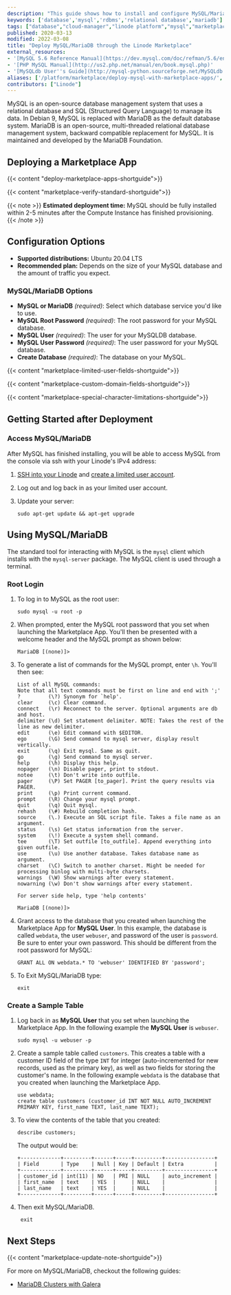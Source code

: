 ```yaml
---
description: "This guide shows how to install and configure MySQL/MariaDB so you can run databases for anything from a CRM to WordPress by using the Linode One-Click Marketplace."
keywords: ['database','mysql','rdbms','relational database','mariadb']
tags: ["database","cloud-manager","linode platform","mysql","marketplace","mariadb"]
published: 2020-03-13
modified: 2022-03-08
title: "Deploy MySQL/MariaDB through the Linode Marketplace"
external_resources:
- '[MySQL 5.6 Reference Manual](https://dev.mysql.com/doc/refman/5.6/en/index.html)'
- '[PHP MySQL Manual](http://us2.php.net/manual/en/book.mysql.php)'
- '[MySQLdb User''s Guide](http://mysql-python.sourceforge.net/MySQLdb.html)'
aliases: ['/platform/marketplace/deploy-mysql-with-marketplace-apps/', '/platform/one-click/deploy-mysql-with-one-click-apps/', '/guides/deploy-mysql-with-one-click-apps/', '/guides/deploy-mysql-with-marketplace-apps/','/guides/mysql-marketplace-app/']
contributors: ["Linode"]
---
```


MySQL is an open-source database management system that uses a relational database and SQL (Structured Query Language) to manage its data. In Debian 9, MySQL is replaced with MariaDB as the default database system. MariaDB is an open-source, multi-threaded relational database management system, backward compatible replacement for MySQL. It is maintained and developed by the MariaDB Foundation.

## Deploying a Marketplace App

{{< content "deploy-marketplace-apps-shortguide">}}

{{< content "marketplace-verify-standard-shortguide">}}

{{< note >}}
**Estimated deployment time:** MySQL should be fully installed within 2-5 minutes after the Compute Instance has finished provisioning.
{{< /note >}}

## Configuration Options

- **Supported distributions:** Ubuntu 20.04 LTS
- **Recommended plan:** Depends on the size of your MySQL database and the amount of traffic you expect.

### MySQL/MariaDB Options

- **MySQL or MariaDB** *(required)*: Select which database service you'd like to use.
- **MySQL Root Password** *(required)*: The root password for your MySQL database.
- **MySQL User** *(required)*: The user for your MySQLDB database.
- **MySQL User Password** *(required)*: The user password for your MySQL database.
- **Create Database** *(required)*: The database on your MySQL.

{{< content "marketplace-limited-user-fields-shortguide">}}

{{< content "marketplace-custom-domain-fields-shortguide">}}

{{< content "marketplace-special-character-limitations-shortguide">}}

## Getting Started after Deployment

### Access MySQL/MariaDB

After MySQL has finished installing, you will be able to access MySQL from the console via ssh with your Linode's IPv4 address:

1.  [SSH into your Linode](/docs/products/compute/compute-instances/guides/set-up-and-secure/#connect-to-the-instance) and [create a limited user account](/docs/products/compute/compute-instances/guides/set-up-and-secure/#add-a-limited-user-account).

1.  Log out and log back in as your limited user account.

1.  Update your server:

        sudo apt-get update && apt-get upgrade

## Using MySQL/MariaDB

The standard tool for interacting with MySQL is the `mysql` client which installs with the `mysql-server` package. The MySQL client is used through a terminal.

### Root Login

1.  To log in to MySQL as the root user:

        sudo mysql -u root -p

1.  When prompted, enter the MySQL root password that you set when launching the Marketplace App. You'll then be presented with a welcome header and the MySQL prompt as shown below:

        MariaDB [(none)]>

1.  To generate a list of commands for the MySQL prompt, enter `\h`. You'll then see:

        List of all MySQL commands:
        Note that all text commands must be first on line and end with ';'
        ?         (\?) Synonym for `help'.
        clear     (\c) Clear command.
        connect   (\r) Reconnect to the server. Optional arguments are db and host.
        delimiter (\d) Set statement delimiter. NOTE: Takes the rest of the line as new delimiter.
        edit      (\e) Edit command with $EDITOR.
        ego       (\G) Send command to mysql server, display result vertically.
        exit      (\q) Exit mysql. Same as quit.
        go        (\g) Send command to mysql server.
        help      (\h) Display this help.
        nopager   (\n) Disable pager, print to stdout.
        notee     (\t) Don't write into outfile.
        pager     (\P) Set PAGER [to_pager]. Print the query results via PAGER.
        print     (\p) Print current command.
        prompt    (\R) Change your mysql prompt.
        quit      (\q) Quit mysql.
        rehash    (\#) Rebuild completion hash.
        source    (\.) Execute an SQL script file. Takes a file name as an argument.
        status    (\s) Get status information from the server.
        system    (\!) Execute a system shell command.
        tee       (\T) Set outfile [to_outfile]. Append everything into given outfile.
        use       (\u) Use another database. Takes database name as argument.
        charset   (\C) Switch to another charset. Might be needed for processing binlog with multi-byte charsets.
        warnings  (\W) Show warnings after every statement.
        nowarning (\w) Don't show warnings after every statement.

        For server side help, type 'help contents'

        MariaDB [(none)]>

1.  Grant access to the database that you created when launching the Marketplace App for **MySQL User**. In this example, the database is called `webdata`, the user `webuser`, and password of the user is `password`. Be sure to enter your own password. This should be different from the root password for MySQL:

        GRANT ALL ON webdata.* TO 'webuser' IDENTIFIED BY 'password';

1.  To Exit MySQL/MariaDB type:

        exit

### Create a Sample Table

1.  Log back in as **MySQL User** that you set when launching the Marketplace App. In the following example the **MySQL User** is `webuser`.

        sudo mysql -u webuser -p

2.  Create a sample table called `customers`. This creates a table with a customer ID field of the type `INT` for integer (auto-incremented for new records, used as the primary key), as well as two fields for storing the customer's name. In the following example `webdata` is the database that you created when launching the Marketplace App.

        use webdata;
        create table customers (customer_id INT NOT NULL AUTO_INCREMENT PRIMARY KEY, first_name TEXT, last_name TEXT);

3.  To view the contents of the table that you created:

        describe customers;

       The output would be:

        +-------------+---------+------+-----+---------+----------------+
        | Field       | Type    | Null | Key | Default | Extra          |
        +-------------+---------+------+-----+---------+----------------+
        | customer_id | int(11) | NO   | PRI | NULL    | auto_increment |
        | first_name  | text    | YES  |     | NULL    |                |
        | last_name   | text    | YES  |     | NULL    |                |
        +-------------+---------+------+-----+---------+----------------+


4. Then exit MySQL/MariaDB.

        exit

## Next Steps

{{< content "marketplace-update-note-shortguide">}}

For more on MySQL/MariaDB, checkout the following guides:

- [MariaDB Clusters with Galera](/docs/guides/set-up-mariadb-clusters-with-galera-debian-and-ubuntu/)
